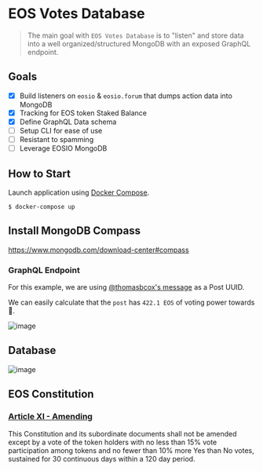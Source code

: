# EOS Votes Database

> The main goal with `EOS Votes Database` is to "listen" and store data into a well organized/structured MongoDB with an exposed GraphQL endpoint.

## Goals

- [x] Build listeners on `eosio` & `eosio.forum` that dumps action data into MongoDB
- [x] Tracking for EOS token Staked Balance
- [x] Define GraphQL Data schema
- [ ] Setup CLI for ease of use
- [ ] Resistant to spamming
- [ ] Leverage EOSIO MongoDB

## How to Start

Launch application using [Docker Compose](https://docs.docker.com/compose/).

```
$ docker-compose up
```

## Install MongoDB Compass

https://www.mongodb.com/download-center#compass

### GraphQL Endpoint

For this example, we are using [@thomasbcox's message](https://eos-forum.novusphere.io/#/e/novusphere/cb3b0f024a55efffcfbf0a8af4057f015e975c1fd662344d3984d22c93c778af) as a Post UUID.

We can easily calculate that the `post` has `422.1 EOS` of voting power towards 💪.

![image](https://user-images.githubusercontent.com/550895/42975044-28871236-8b88-11e8-9b99-19fbf978ed45.png)

## Database

![image](https://user-images.githubusercontent.com/550895/42975163-c9ac4a00-8b88-11e8-96b3-7c97d7909fd0.png)

## EOS Constitution

### [Article XI - Amending](https://github.com/EOS-Mainnet/governance/blob/master/eosio.system/eosio.system-clause-constitution-rc.md#article-xi---amending)

This Constitution and its subordinate documents shall not be amended except by a vote of the token holders with no less than 15% vote participation among tokens and no fewer than 10% more Yes than No votes, sustained for 30 continuous days within a 120 day period.
